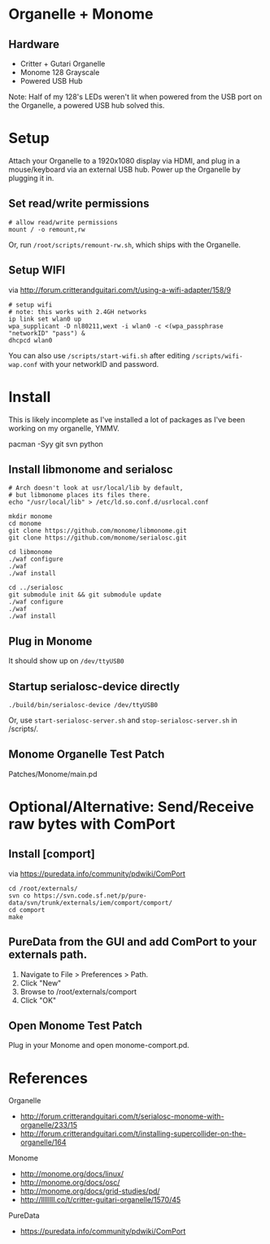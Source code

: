 # Organelle + Monome

## Hardware

  - Critter + Gutari Organelle
  - Monome 128 Grayscale
  - Powered USB Hub

Note: Half of my 128's LEDs weren't lit when powered from the USB port on the Organelle, a powered USB hub solved this.

# Setup

Attach your Organelle to a 1920x1080 display via HDMI, and plug in a mouse/keyboard via an external USB hub. Power up the Organelle by plugging it in.

##  Set read/write permissions

    # allow read/write permissions
    mount / -o remount,rw

Or, run `/root/scripts/remount-rw.sh`, which ships with the Organelle.

## Setup WIFI

via http://forum.critterandguitari.com/t/using-a-wifi-adapter/158/9

    # setup wifi
    # note: this works with 2.4GH networks
    ip link set wlan0 up
    wpa_supplicant -D nl80211,wext -i wlan0 -c <(wpa_passphrase "networkID" "pass") &
    dhcpcd wlan0

You can also use `/scripts/start-wifi.sh` after editing `/scripts/wifi-wap.conf` with your networkID and password.

# Install

This is likely incomplete as I've installed a lot of packages as I've been working on my organelle, YMMV.

   pacman -Syy git svn python

## Install libmonome and serialosc

    # Arch doesn't look at usr/local/lib by default,
    # but libmonome places its files there.
    echo "/usr/local/lib" > /etc/ld.so.conf.d/usrlocal.conf

    mkdir monome
    cd monome
    git clone https://github.com/monome/libmonome.git
    git clone https://github.com/monome/serialosc.git

    cd libmonome
    ./waf configure
    ./waf
    ./waf install

    cd ../serialosc
    git submodule init && git submodule update
    ./waf configure
    ./waf
    ./waf install

## Plug in Monome

  It should show up on `/dev/ttyUSB0`

## Startup serialosc-device directly

    ./build/bin/serialosc-device /dev/ttyUSB0

Or, use `start-serialosc-server.sh` and `stop-serialosc-server.sh` in /scripts/.

##  Monome Organelle Test Patch

Patches/Monome/main.pd


# Optional/Alternative: Send/Receive raw bytes with ComPort

## Install [comport]

via https://puredata.info/community/pdwiki/ComPort

    cd /root/externals/
    svn co https://svn.code.sf.net/p/pure-data/svn/trunk/externals/iem/comport/comport/
    cd comport
    make

## PureData from the GUI and add ComPort to your externals path.

1. Navigate to File > Preferences > Path.
2. Click "New"
3. Browse to /root/externals/comport
4. Click "OK"

## Open Monome Test Patch

Plug in your Monome and open monome-comport.pd.

# References

Organelle

- http://forum.critterandguitari.com/t/serialosc-monome-with-organelle/233/15
- http://forum.critterandguitari.com/t/installing-supercollider-on-the-organelle/164

Monome

- http://monome.org/docs/linux/
- http://monome.org/docs/osc/
- http://monome.org/docs/grid-studies/pd/
- http://llllllll.co/t/critter-guitari-organelle/1570/45

PureData

- https://puredata.info/community/pdwiki/ComPort
